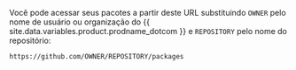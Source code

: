 Você pode acessar seus pacotes a partir deste URL substituindo `OWNER` pelo nome de usuário ou organização do {{ site.data.variables.product.prodname_dotcom }} e `REPOSITORY` pelo nome do repositório:
   ```
   https://github.com/OWNER/REPOSITORY/packages
   ```
